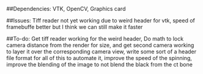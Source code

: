 ##Dependencies: VTK, OpenCV, Graphics card

##Issues: Tiff reader not yet working due to weird header for vtk, speed of framebuffe better but I think we can still make it faster

##To-do: Get tiff reader working for the weird header, Do math to lock camera distance from the render for size, and get second camera working to layer it over the corresponding camera view, write some sort of a header file format for all of this to automate it, improve the speed of the spinning, improve the blending of the image to not blend the black from the ct bone
